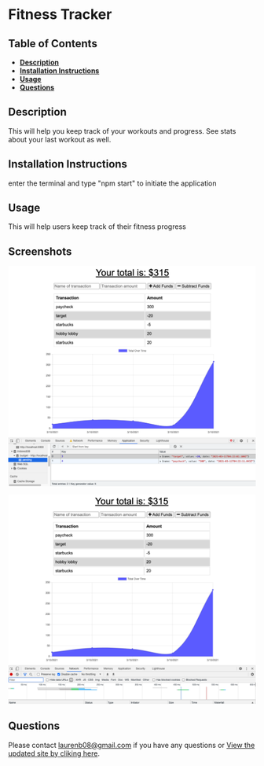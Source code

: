 # Fitness Tracker

## **Table of Contents**

- [**Description**](#description)
- [**Installation Instructions**](#installation-instructions)
- [**Usage**](#usage)
- [**Questions**](#questions)

## **Description**

This will help you keep track of your workouts and progress. See stats about your last workout as well.

## **Installation Instructions**

enter the terminal and type "npm start" to initiate the application

## **Usage**

This will help users keep track of their fitness progress

## **Screenshots**

![](https://github.com/laurenb08/budgetTracker/raw/main/public/assets/Screen%20Shot%202021-03-10%20at%208.23.51%20PM.png)

![](https://github.com/laurenb08/budgetTracker/raw/main/public/assets/Screen%20Shot%202021-03-10%20at%208.25.07%20PM.png)

## **Questions**

Please contact <laurenb08@gmail.com> if you have any questions or [View the updated site by cliking here](https://laurenb08.github.io/budgetTracker/).
